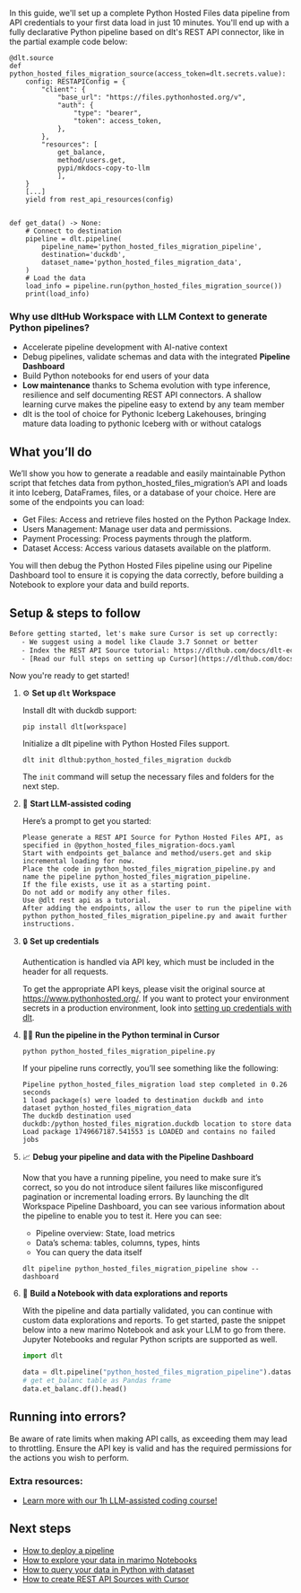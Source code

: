 In this guide, we'll set up a complete Python Hosted Files data pipeline from API credentials to your first data load in just 10 minutes. You'll end up with a fully declarative Python pipeline based on dlt's REST API connector, like in the partial example code below:

```python-outcome
@dlt.source
def python_hosted_files_migration_source(access_token=dlt.secrets.value):
    config: RESTAPIConfig = {
        "client": {
            "base_url": "https://files.pythonhosted.org/v",
            "auth": {
                "type": "bearer",
                "token": access_token,
            },
        },
        "resources": [
            get_balance,
            method/users.get,
            pypi/mkdocs-copy-to-llm
            ],
    }
    [...]
    yield from rest_api_resources(config)


def get_data() -> None:
    # Connect to destination
    pipeline = dlt.pipeline(
        pipeline_name='python_hosted_files_migration_pipeline',
        destination='duckdb',
        dataset_name='python_hosted_files_migration_data', 
    )
    # Load the data
    load_info = pipeline.run(python_hosted_files_migration_source())
    print(load_info) 
```

### Why use dltHub Workspace with LLM Context to generate Python pipelines?

- Accelerate pipeline development with AI-native context
- Debug pipelines, validate schemas and data with the integrated **Pipeline Dashboard**
- Build Python notebooks for end users of your data
- **Low maintenance** thanks to Schema evolution with type inference, resilience and self documenting REST API connectors. A shallow learning curve makes the pipeline easy to extend by any team member
- dlt is the tool of choice for Pythonic Iceberg Lakehouses, bringing mature data loading to pythonic Iceberg with or without catalogs

## What you’ll do

We’ll show you how to generate a readable and easily maintainable Python script that fetches data from python_hosted_files_migration’s API and loads it into Iceberg, DataFrames, files, or a database of your choice. Here are some of the endpoints you can load:

- Get Files: Access and retrieve files hosted on the Python Package Index.
- Users Management: Manage user data and permissions.
- Payment Processing: Process payments through the platform.
- Dataset Access: Access various datasets available on the platform.

You will then debug the Python Hosted Files pipeline using our Pipeline Dashboard tool to ensure it is copying the data correctly, before building a Notebook to explore your data and build reports.

## Setup & steps to follow

```default
Before getting started, let's make sure Cursor is set up correctly:
   - We suggest using a model like Claude 3.7 Sonnet or better
   - Index the REST API Source tutorial: https://dlthub.com/docs/dlt-ecosystem/verified-sources/rest_api/ and add it to context as **@dlt rest api**
   - [Read our full steps on setting up Cursor](https://dlthub.com/docs/dlt-ecosystem/llm-tooling/cursor-restapi#23-configuring-cursor-with-documentation)
```

Now you're ready to get started!

1. ⚙️ **Set up `dlt` Workspace**
    
    Install dlt with duckdb support:
    ```shell
    pip install dlt[workspace]
    ```

    Initialize a dlt pipeline with Python Hosted Files support.
    ```shell
    dlt init dlthub:python_hosted_files_migration duckdb
    ```

    The `init` command will setup the necessary files and folders for the next step.
    
2. 🤠 **Start LLM-assisted coding**
    
    Here’s a prompt to get you started:
    
    ```prompt
    Please generate a REST API Source for Python Hosted Files API, as specified in @python_hosted_files_migration-docs.yaml 
    Start with endpoints get_balance and method/users.get and skip incremental loading for now. 
    Place the code in python_hosted_files_migration_pipeline.py and name the pipeline python_hosted_files_migration_pipeline. 
    If the file exists, use it as a starting point. 
    Do not add or modify any other files. 
    Use @dlt rest api as a tutorial. 
    After adding the endpoints, allow the user to run the pipeline with python python_hosted_files_migration_pipeline.py and await further instructions.
    ```

    
3. 🔒 **Set up credentials** 
    
    Authentication is handled via API key, which must be included in the header for all requests.
    
    To get the appropriate API keys, please visit the original source at https://www.pythonhosted.org/.
    If you want to protect your environment secrets in a production environment, look into [setting up credentials with dlt](https://dlthub.com/docs/walkthroughs/add_credentials).
    
4. 🏃‍♀️ **Run the pipeline in the Python terminal in Cursor**
    
    ```shell
    python python_hosted_files_migration_pipeline.py
    ```
    
    If your pipeline runs correctly, you’ll see something like the following:
    
    ```shell
    Pipeline python_hosted_files_migration load step completed in 0.26 seconds
    1 load package(s) were loaded to destination duckdb and into dataset python_hosted_files_migration_data
    The duckdb destination used duckdb:/python_hosted_files_migration.duckdb location to store data
    Load package 1749667187.541553 is LOADED and contains no failed jobs
    ```
    
5. 📈 **Debug your pipeline and data with the Pipeline Dashboard**

    Now that you have a running pipeline, you need to make sure it’s correct, so you do not introduce silent failures like misconfigured pagination or incremental loading errors. By launching the dlt Workspace Pipeline Dashboard, you can see various information about the pipeline to enable you to test it. Here you can see:
    - Pipeline overview: State, load metrics
    - Data’s schema: tables, columns, types, hints
    - You can query the data itself
    
    ```shell
    dlt pipeline python_hosted_files_migration_pipeline show --dashboard
    ```
    
6. 🐍 **Build a Notebook with data explorations and reports**

    With the pipeline and data partially validated, you can continue with custom data explorations and reports. To get started, paste the snippet below into a new marimo Notebook and ask your LLM to go from there. Jupyter Notebooks and regular Python scripts are supported as well.

    
    ```python
    import dlt

   data = dlt.pipeline("python_hosted_files_migration_pipeline").dataset()
   # get et_balanc table as Pandas frame
   data.et_balanc.df().head()
    ```

## Running into errors?

Be aware of rate limits when making API calls, as exceeding them may lead to throttling. Ensure the API key is valid and has the required permissions for the actions you wish to perform.

### Extra resources:

- [Learn more with our 1h LLM-assisted coding course!](https://www.youtube.com/watch?v=GGid70rnJuM)

## Next steps

- [How to deploy a pipeline](https://dlthub.com/docs/walkthroughs/deploy-a-pipeline)
- [How to explore your data in marimo Notebooks](https://dlthub.com/docs/general-usage/dataset-access/marimo)
- [How to query your data in Python with dataset](https://dlthub.com/docs/general-usage/dataset-access/dataset)
- [How to create REST API Sources with Cursor](https://dlthub.com/docs/dlt-ecosystem/llm-tooling/cursor-restapi)